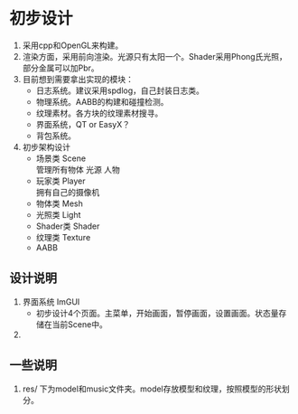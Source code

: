 # 初步设计
1. 采用cpp和OpenGL来构建。
2. 渲染方面，采用前向渲染。光源只有太阳一个。Shader采用Phong氏光照，部分金属可以加Pbr。
3. 目前想到需要拿出实现的模块：
   - 日志系统。建议采用spdlog，自己封装日志类。
   - 物理系统。AABB的构建和碰撞检测。
   - 纹理素材。各方块的纹理素材搜寻。
   - 界面系统，QT or EasyX？
   - 背包系统。
4. 初步架构设计
   - 场景类 Scene\
     管理所有物体 光源 人物
   - 玩家类 Player\
     拥有自己的摄像机
   - 物体类 Mesh
   - 光照类 Light
   - Shader类 Shader
   - 纹理类 Texture
   - AABB

## 设计说明
1. 界面系统 ImGUI
   - 初步设计4个页面。主菜单，开始画面，暂停画面，设置画面。状态量存储在当前Scene中。
2. 

## 一些说明
1. res/ 下为model和music文件夹。model存放模型和纹理，按照模型的形状划分。